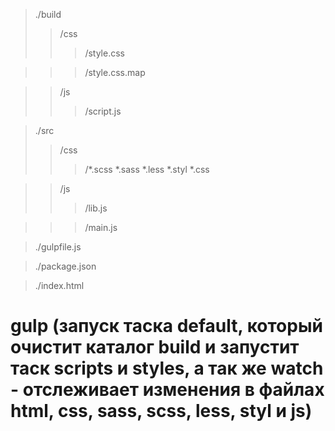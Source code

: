 > ./build  
> > /css       
> > > /style.css

> > > /style.css.map


> > /js
> > > /script.js

> ./src
> > /css
> > > /*.scss *.sass *.less *.styl *.css 

> > /js
> > > /lib.js 

> > > /main.js  

> ./gulpfile.js

> ./package.json

> ./index.html

    
gulp (запуск таска default, который очистит каталог build и запустит таск scripts и styles, а так же watch - отслеживает изменения в файлах html, css, sass, scss, less, styl и js)
================

    

        

            
         

        

             
            

    
    


